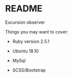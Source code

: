 # README

Excursion observer

Things you may want to cover:

* Ruby version 2.5.1

* Ubuntu 18.10

* MySql

* SCSS/Bootstrap

